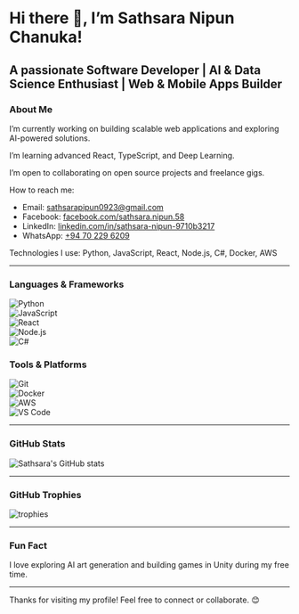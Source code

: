 # Hi there 👋, I’m Sathsara Nipun Chanuka!
## A passionate Software Developer | AI & Data Science Enthusiast | Web & Mobile Apps Builder

### About Me

I’m currently working on building scalable web applications and exploring AI-powered solutions.

I’m learning advanced React, TypeScript, and Deep Learning.

I’m open to collaborating on open source projects and freelance gigs.

How to reach me:  
- Email: sathsarapipun0923@gmail.com  
- Facebook: [facebook.com/sathsara.nipun.58](https://web.facebook.com/sathsara.nipun.58)  
- LinkedIn: [linkedin.com/in/sathsara-nipun-9710b3217](https://www.linkedin.com/in/sathsara-nipun-9710b3217/)  
- WhatsApp: [+94 70 229 6209](https://wa.me/94702296209)

 Technologies I use: Python, JavaScript, React, Node.js, C#, Docker, AWS

---

### Languages & Frameworks  
![Python](https://img.shields.io/badge/-Python-3776AB?logo=python&logoColor=white&style=for-the-badge)  
![JavaScript](https://img.shields.io/badge/-JavaScript-F7DF1E?logo=javascript&logoColor=black&style=for-the-badge&animation=spin)  
![React](https://img.shields.io/badge/-React-61DAFB?logo=react&logoColor=black&style=for-the-badge)  
![Node.js](https://img.shields.io/badge/-Node.js-339933?logo=node.js&logoColor=white&style=for-the-badge)  
![C#](https://img.shields.io/badge/-C%23-239120?logo=c-sharp&logoColor=white&style=for-the-badge)  

### Tools & Platforms  
![Git](https://img.shields.io/badge/-Git-F05032?logo=git&logoColor=white&style=for-the-badge)  
![Docker](https://img.shields.io/badge/-Docker-2496ED?logo=docker&logoColor=white&style=for-the-badge)  
![AWS](https://img.shields.io/badge/-AWS-232F3E?logo=amazonaws&logoColor=white&style=for-the-badge)  
![VS Code](https://img.shields.io/badge/-VSCode-007ACC?logo=visual-studio-code&logoColor=white&style=for-the-badge)  

---


###  GitHub Stats

![Sathsara's GitHub stats](https://github-readme-stats.vercel.app/api?username=sathsaranipun0923&show_icons=true&theme=radical&count_private=true)

---

###  GitHub Trophies

![trophies](https://github-profile-trophy.vercel.app/?username=sathsaranipun0923&theme=radical)

---

### Fun Fact

I love exploring AI art generation and building games in Unity during my free time.

---

Thanks for visiting my profile! Feel free to connect or collaborate. 😊
